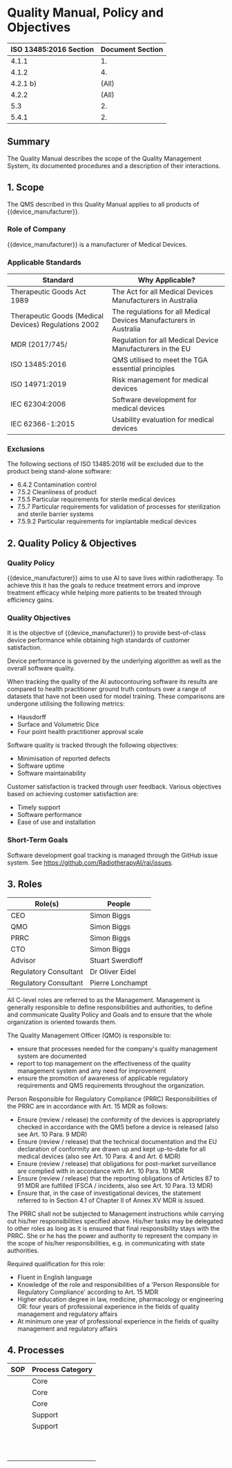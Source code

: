 <!--
Copyright (C) 2022 Radiotherapy AI Holdings Pty Ltd
Copyright (C) 2021-2022 OpenRegulatory (OpenReg GmbH)
This work is licensed under the Creative Commons Attribution 4.0 International
License. <http://creativecommons.org/licenses/by/4.0/>.

Original work by OpenRegulatory available at
<https://github.com/openregulatory/templates>
-->

# Quality Manual, Policy and Objectives

| ISO 13485:2016 Section | Document Section |
| ---------------------- | ---------------- |
| 4.1.1                  | 1.               |
| 4.1.2                  | 4.               |
| 4.2.1 b)               | (All)            |
| 4.2.2                  | (All)            |
| 5.3                    | 2.               |
| 5.4.1                  | 2.               |

## Summary

The Quality Manual describes the scope of the Quality Management System, its
documented procedures and a description of their interactions.

## 1. Scope

The QMS described in this Quality Manual applies to all products of
{{device_manufacturer}}.

### Role of Company

{{device_manufacturer}} is a manufacturer of Medical Devices.

### Applicable Standards

| Standard                                             | Why Applicable?                                                    |
| ---------------------------------------------------- | ------------------------------------------------------------------ |
| Therapeutic Goods Act 1989                           | The Act for all Medical Devices Manufacturers in Australia         |
| Therapeutic Goods (Medical Devices) Regulations 2002 | The regulations for all Medical Devices Manufacturers in Australia |
| MDR (2017/745/                                       | Regulation for all Medical Device Manufacturers in the EU          |
| ISO 13485:2016                                       | QMS utilised to meet the TGA essential principles                  |
| ISO 14971:2019                                       | Risk management for medical devices                                |
| IEC 62304:2006                                       | Software development for medical devices                           |
| IEC 62366-1:2015                                     | Usability evaluation for medical devices                           |

### Exclusions

The following sections of ISO 13485:2016 will be excluded due to the product
being stand-alone software:

- 6.4.2 Contamination control
- 7.5.2 Cleanliness of product
- 7.5.5 Particular requirements for sterile medical devices
- 7.5.7 Particular requirements for validation of processes for sterilization
  and sterile barrier systems
- 7.5.9.2 Particular requirements for implantable medical devices

## 2. Quality Policy & Objectives

### Quality Policy

<!-- > Describe what your company is about, specifically, its mission and things
> which are important for it. Maybe you're developing software for patients
> with a certain disease and your goal is to improve their lives. -->

{{device_manufacturer}} aims to use AI to save lives within radiotherapy. To
achieve this it has the goals to reduce treatment errors and improve treatment
efficacy while helping more patients to be treated through efficiency gains.

### Quality Objectives

<!-- > Whatever policy you outlined above, now you need to make it measurable by
> defining objectives which can be tracked. Those objectives should not (only)
> refer to the quality of your devices but the quality of your QMS and the
> overall work of your organization. > Typical examples are: hiring excellence
> in staff, providing best-of-class device performance, high standards of
> customer satisfaction, etc. In a next step (see short-term goals), those are
> narrowed down to concrete measures like for example the monthly number of
> user complaints. -->

It is the objective of {{device_manufacturer}} to provide best-of-class device
performance while obtaining high standards of customer satisfaction.

Device performance is governed by the underlying algorithm as well as the
overall software quality.

When tracking the quality of the AI autocontouring software its results are
compared to health practitioner ground truth contours over a range of datasets
that have not been used for model training. These comparisons are undergone
utilising the following metrics:

- Hausdorff
- Surface and Volumetric Dice
- Four point health practitioner approval scale

Software quality is tracked through the following objectives:

- Minimisation of reported defects
- Software uptime
- Software maintainability

Customer satisfaction is tracked through user feedback. Various objectives
based on achieving customer satisfaction are:

- Timely support
- Software performance
- Ease of use and installation

### Short-Term Goals

<!-- > How does your team track its goals? Your auditors want to see how your
> quality objectives translate into your daily work. You should formulate
> strategic goals for your company that are somewhat related to your quality
> goals and which are tracked at least on an annual basis. Do you already have
> a goal-oriented system in place to track your team's work? Even better: align
> business and quality goals and describe your system here. -->

Software development goal tracking is managed through the GitHub issue system.
See <https://github.com/RadiotherapyAI/rai/issues>.

## 3. Roles

<!-- > Describe the roles of the people in your company. Typically this is done by
> drawing an organigram (you could use draw.io for that). Or, you just use a
> table like below. -->

| Role(s)               | People           |
| --------------------- | ---------------- |
| CEO                   | Simon Biggs      |
| QMO                   | Simon Biggs      |
| PRRC                  | Simon Biggs      |
| CTO                   | Simon Biggs      |
| Advisor               | Stuart Swerdloff |
| Regulatory Consultant | Dr Oliver Eidel  |
| Regulatory Consultant | Pierre Lonchampt |

All C-level roles are referred to as the Management. Management is generally
responsible to define responsibilities and authorities, to define and
communicate Quality Policy and Goals and to ensure that the whole organization
is oriented towards them.

<!-- > See ISO 13485, para. 5.1, para. 5.5.1 -->

The Quality Management Officer (QMO) is responsible to:

- ensure that processes needed for the company's quality management system are
  documented
- report to top management on the effectiveness of the quality management
  system and any need for improvement
- ensure the promotion of awareness of applicable regulatory requirements and
  QMS requirements throughout the organization.

<!-- > See ISO 13485, para. 5.1, para. 5.5.2 -->

Person Responsible for Regulatory Compliance (PRRC) Responsibilities of the
PRRC are in accordance with Art. 15 MDR as follows:

- Ensure (review / release) the conformity of the devices is appropriately
  checked in accordance with the QMS before a device is released (also see Art.
  10 Para. 9 MDR)
- Ensure (review / release) that the technical documentation and the EU
  declaration of conformity are drawn up and kept up-to-date for all medical
  devices (also see Art. 10 Para. 4 and Art. 6 MDR)
- Ensure (review / release) that obligations for post-market surveillance are
  complied with in accordance with Art. 10 Para. 10 MDR
- Ensure (review / release) that the reporting obligations of Articles 87 to 91
  MDR are fulfilled (FSCA / incidents, also see Art. 10 Para. 13 MDR)
- Ensure that, in the case of investigational devices, the statement referred
  to in Section 4.1 of Chapter II of Annex XV MDR is issued.

The PRRC shall not be subjected to Management instructions while carrying out
his/her responsibilities specified above. His/her tasks may be delegated to
other roles as long as it is ensured that final responsibility stays with the
PRRC. She or he has the power and authority to represent the company in the
scope of his/her responsibilities, e.g. in communicating with state
authorities.

Required qualification for this role:

- Fluent in English language
- Knowledge of the role and responsibilities of a 'Person Responsible for
  Regulatory Compliance' according to Art. 15 MDR
- Higher education degree in law, medicine, pharmacology or engineering OR:
  four years of professional experience in the fields of quality management and
  regulatory affairs
- At minimum one year of professional experience in the fields of quality
  management and regulatory affairs

## 4. Processes

<!-- > List all your SOPs here. This list is currently incomplete as many SOPs are
> company-specific. You will have to complete it yourself - good luck! -->

<!-- TODO: Automate this -->

| SOP                                                        | Process Category |
| ---------------------------------------------------------- | ---------------- |
| [](./capa/0-sop)                                           | Core             |
| [](./document-and-record-control/0-sop)                    | Core             |
| [](../2-techdoc/62304/sop-integrated-software-development) | Core             |
| [](./post-market-surveillance/0-sop)                       | Support          |
| [](./software-validation/0-sop)                            | Support          |
| [](./management-review/0-sop)                              |                  |
| [](./sop-product-certification-and-registration)           |                  |
| [](./purchasing/0-sop)                                     |                  |
| [](./sop-update-of-regulations)                            |                  |
| [](./human-resources/0-sop)                                |                  |
| [](../2-techdoc/62304/sop-change-management)               |                  |
| [](../2-techdoc/62304/sop-deployment)                      |                  |
| [](./sop-feedback-management)                              |                  |
| [](./vigilance/0-sop)                                      |                  |
| [](./sop-internal-audit)                                   |                  |
| [](../2-techdoc/62304/sop-software-problem-resolution)     |                  |
